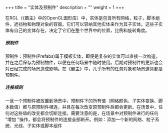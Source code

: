 +++
title = "实体及预制件"
description = ""
weight = 1
+++


在RGL（《霸主》中的OpenGL图形库）中，实体是包含所有网格，粒子，脚本组件，遮挡物和物理对象的容器。它们可以容纳其他实体来作为其子实体。这些子实体有自己的变体存在，决定了它们在整个世界中的位置，比例和旋转角度。

##### 预制件

预制件：预制件(Prefabs)属于模板实体，即便是复杂的实体可以直接一次构造，并在之后保存为预制物件，以便在任何场景中随时使用。后期对预制件的更新也会对已经完成的场景造成影响。在《霸主》中，几乎所有的任务对象和场景道具都是预制件。

##### 连接规则

一旦一个预制件被放置到场景中，预制件下的所有值（网格颜色、子实体变换、脚本数值）都与原预制件相连，并且在每次改变原预制件后都会更新。在场景中，任何对这些值的改变都会切断连接。需要注意的是，在场景中对预制件进行的任何 "增加 "操作，都会将预制件的连接全部断开。例如：添加一个新的网格、粒子系统、光线、子实体或脚本组件
